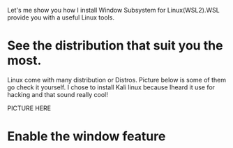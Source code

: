 Let's me show you how I install Window Subsystem for Linux(WSL2).WSL provide you with a useful Linux tools.
# See the distribution that suit you the most.
Linux come with many distribution or Distros. Picture below is some of them go check it yourself. I chose to install Kali linux because Iheard it use for hacking and that sound really cool!

PICTURE HERE

# Enable the window feature

